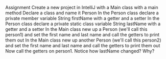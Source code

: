 Assignment 
Create a new project in IntelliJ with a Main class with a main method
Declare a class and name it Person 
In the Person class declare a private member variable String firstName with a getter and a setter
In the Person class declare a private static class variable String lastName with a getter and a setter
In the Main class new up a Person (we'll call this person1) and set the first name and last name and call the getters to print them out
In the Main class new up another Person (we'll call this person2) and set the first name and last name and call the getters to print them out
Now call the getters on person1. Notice how lastName changed? Why?
